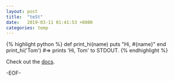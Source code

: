 ```yaml
---
layout: post
title:  "teSt"
date:   2019-03-11 01:41:53 +0800
categories: temp
---
```


{% highlight python %}
def print_hi(name)
  puts "Hi, #{name}"
end
print_hi('Tom')
#=> prints 'Hi, Tom' to STDOUT.
{% endhighlight %}

Check out the [docs][jekyll-gh].

-EOF-

[jekyll-docs]: https://jekyllrb.com/docs/home
[jekyll-gh]:   https://github.com/jekyll/jekyll
[jekyll-talk]: https://talk.jekyllrb.com/
